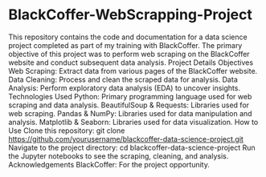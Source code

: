# BlackCoffer-WebScrapping-Project
This repository contains the code and documentation for a data science project completed as part of my training with BlackCoffer. The primary objective of this project was to perform web scraping on the BlackCoffer website and conduct subsequent data analysis.
Project Details
Objectives
Web Scraping: Extract data from various pages of the BlackCoffer website.
Data Cleaning: Process and clean the scraped data for analysis.
Data Analysis: Perform exploratory data analysis (EDA) to uncover insights.
Technologies Used
Python: Primary programming language used for web scraping and data analysis.
BeautifulSoup & Requests: Libraries used for web scraping.
Pandas & NumPy: Libraries used for data manipulation and analysis.
Matplotlib & Seaborn: Libraries used for data visualization.
How to Use
Clone this repository: git clone https://github.com/yourusername/blackcoffer-data-science-project.git
Navigate to the project directory: cd blackcoffer-data-science-project
Run the Jupyter notebooks to see the scraping, cleaning, and analysis.
Acknowledgements
BlackCoffer: For the project opportunity.
